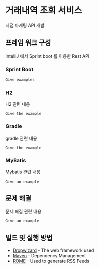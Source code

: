 # 거래내역 조회 서비스

지점 마케팅 API 개발

## 프레임 워크 구성

IntelliJ 에서 Sprint boot 를 이용한 Rest API

### Sprint Boot

```
Give examples
```

### H2

H2 관련 내용

```
Give the example
```

### Gradle

gradle 관련 내용

```
Give the example
```


### MyBatis

Mybatis 관련 내용

```
Give an example
```

## 문제 해결

문제 해결 관련 내용

```
Give an example
```

## 빌드 및 실행 방법


* [Dropwizard](http://www.dropwizard.io/1.0.2/docs/) - The web framework used
* [Maven](https://maven.apache.org/) - Dependency Management
* [ROME](https://rometools.github.io/rome/) - Used to generate RSS Feeds

